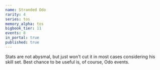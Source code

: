 ```yaml
---
name: Stranded Odo
rarity: 4
series: tos
memory_alpha: tos
bigbook_tier: 11
events: 8
in_portal: true
published: true
---
```


Stats are not abysmal, but just won't cut it in most cases considering his skill set. Best chance to be useful is, of course, Odo events.
